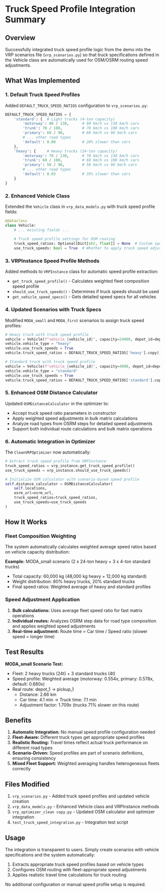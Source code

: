 # Truck Speed Profile Integration Summary

## Overview
Successfully integrated truck speed profile logic from the demo into the VRP scenarios file (`vrp_scenarios.py`) so that truck specifications defined in the Vehicle class are automatically used for OSM/OSRM routing speed adjustments.

## What Was Implemented

### 1. Default Truck Speed Profiles
Added `DEFAULT_TRUCK_SPEED_RATIOS` configuration to `vrp_scenarios.py`:

```python
DEFAULT_TRUCK_SPEED_RATIOS = {
    'standard': {  # Light trucks (4-ton capacity)
        'motorway': 80 / 130,      # 80 km/h vs 130 km/h cars
        'trunk': 70 / 100,         # 70 km/h vs 100 km/h cars  
        'primary': 60 / 90,        # 60 km/h vs 90 km/h cars
        # ... other road types
        'default': 0.80            # 20% slower than cars
    },
    'heavy': {     # Heavy trucks (24-ton capacity)
        'motorway': 70 / 130,      # 70 km/h vs 130 km/h cars
        'trunk': 60 / 100,         # 60 km/h vs 100 km/h cars
        'primary': 50 / 90,        # 50 km/h vs 90 km/h cars  
        # ... other road types
        'default': 0.65            # 35% slower than cars
    }
}
```

### 2. Enhanced Vehicle Class
Extended the `Vehicle` class in `vrp_data_models.py` with truck speed profile fields:

```python
@dataclass
class Vehicle:
    # ... existing fields ...
    
    # Truck speed profile settings for OSM routing
    truck_speed_ratios: Optional[Dict[str, float]] = None  # Custom speed ratios by road type
    use_truck_speeds: bool = True  # Whether to apply truck speed adjustments in OSM routing
```

### 3. VRPInstance Speed Profile Methods
Added methods to `VRPInstance` class for automatic speed profile extraction:

- `get_truck_speed_profile()` - Calculates weighted fleet composition speed profile
- `should_use_truck_speeds()` - Determines if truck speeds should be used
- `get_vehicle_speed_specs()` - Gets detailed speed specs for all vehicles

### 4. Updated Scenarios with Truck Specs
Modified `MODA_small` and `MODA_first` scenarios to assign truck speed profiles:

```python
# Heavy truck with truck speed profile
vehicle = Vehicle(f"vehicle_{vehicle_id}", capacity=24000, depot_id=depot_id, max_time=540)
vehicle.vehicle_type = "heavy"
vehicle.use_truck_speeds = True
vehicle.truck_speed_ratios = DEFAULT_TRUCK_SPEED_RATIOS['heavy'].copy()

# Standard truck with truck speed profile  
vehicle = Vehicle(f"vehicle_{vehicle_id}", capacity=4000, depot_id=depot_id, max_time=600)
vehicle.vehicle_type = "standard"
vehicle.use_truck_speeds = True
vehicle.truck_speed_ratios = DEFAULT_TRUCK_SPEED_RATIOS['standard'].copy()
```

### 5. Enhanced OSM Distance Calculator
Updated `OSMDistanceCalculator` in the optimizer to:

- Accept truck speed ratio parameters in constructor
- Apply weighted speed adjustments in bulk matrix calculations
- Analyze road types from OSRM steps for detailed speed adjustments
- Support both individual route calculations and bulk matrix operations

### 6. Automatic Integration in Optimizer
The `CleanVRPOptimizer` now automatically:

```python
# Extract truck speed profile from VRPInstance
truck_speed_ratios = vrp_instance.get_truck_speed_profile()
use_truck_speeds = vrp_instance.should_use_truck_speeds()

# Initialize OSM calculator with scenario-based speed profile
self.distance_calculator = OSMDistanceCalculator(
    self.locations, 
    osrm_url=osrm_url,
    truck_speed_ratios=truck_speed_ratios,
    use_truck_speeds=use_truck_speeds
)
```

## How It Works

### Fleet Composition Weighting
The system automatically calculates weighted average speed ratios based on vehicle capacity distribution:

**Example:** MODA_small scenario (2 x 24-ton heavy + 3 x 4-ton standard trucks)
- Total capacity: 60,000 kg (48,000 kg heavy + 12,000 kg standard)
- Weight distribution: 80% heavy trucks, 20% standard trucks
- Final speed ratios: Weighted average of heavy and standard profiles

### Speed Adjustment Application
1. **Bulk calculations:** Uses average fleet speed ratio for fast matrix operations
2. **Individual routes:** Analyzes OSRM step data for road type composition and applies weighted speed adjustments
3. **Real-time adjustment:** Route time = Car time / Speed ratio (slower speed = longer time)

## Test Results

**MODA_small Scenario Test:**
- Fleet: 2 heavy trucks (24t) + 3 standard trucks (4t)
- Speed profile: Weighted average (motorway: 0.554x, primary: 0.578x, default: 0.680x)
- Real route: depot_1 → pickup_1
  - Distance: 2.66 km
  - Car time: 4.1 min → Truck time: 7.1 min
  - Adjustment factor: 1.709x (trucks 71% slower on this route)

## Benefits

1. **Automatic Integration:** No manual speed profile configuration needed
2. **Fleet-Aware:** Different truck types get appropriate speed profiles
3. **Realistic Routing:** Travel times reflect actual truck performance on different road types
4. **Scenario-Driven:** Speed profiles are part of scenario definitions, ensuring consistency
5. **Mixed Fleet Support:** Weighted averaging handles heterogeneous fleets correctly

## Files Modified

1. `vrp_scenarios.py` - Added truck speed profiles and updated vehicle creation
2. `vrp_data_models.py` - Enhanced Vehicle class and VRPInstance methods
3. `vrp_optimizer_clean copy.py` - Updated OSM calculator and optimizer integration
4. `test_truck_speed_integration.py` - Integration test script

## Usage

The integration is transparent to users. Simply create scenarios with vehicle specifications and the system automatically:

1. Extracts appropriate truck speed profiles based on vehicle types
2. Configures OSM routing with fleet-appropriate speed adjustments
3. Applies realistic travel time calculations for truck routing

No additional configuration or manual speed profile setup is required.
